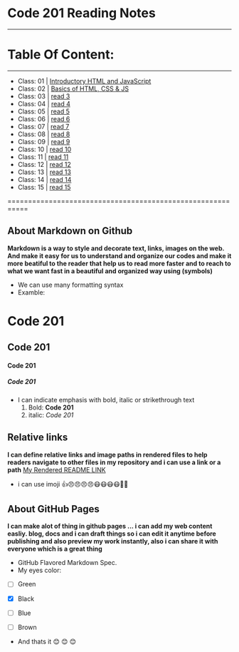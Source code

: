 # Code 201 Reading Notes
------------------------

# Table Of Content:
-------------------------
- Class: 01  | [Introductory HTML and JavaScript](https://omarxzain.github.io/reading-notes/class-01)
- Class: 02  |      [  Basics of HTML, CSS & JS  ](https://omarxzain.github.io/reading-notes/class-02)
- Class: 03  | [read 3]()
- Class: 04  | [read 4]()
- Class: 05  | [read 5]()
- Class: 06  | [read 6]()
- Class: 07  | [read 7]()
- Class: 08  | [read 8]()
- Class: 09  | [read 9]()
- Class: 10  | [read 10]()
- Class: 11  | [read 11]()
- Class: 12  | [read 12]()
- Class: 13  | [read 13]()
- Class: 14  | [read 14]()
- Class: 15  | [read 15]()




===========================================================

## About Markdown on Github
**Markdown is a way to style and decorate text, links, images on the web.
And make it easy for us to understand and organize our codes and make it more beatiful to the reader that help us to read more faster and to reach to what we want fast in a beautiful and organized way using (symbols)**

- We can use many formatting syntax
- Examble:
# Code 201 
## Code 201
#### Code 201
##### Code 201

- I can indicate emphasis with bold, italic or strikethrough text
  1. Bold:  **Code 201**
  2. italic:  *Code 201*


## Relative links
__I can define relative links and image paths in rendered files to help readers navigate to other files in my repository
and i can use a link or a path__
[My Rendered README LINK](https://github.com/omarXzain/reading-notes/blob/master/README.md)

- i can use imoji
 :+1::angry::angry::angry::angry::mask::mask::mask::mask::new_moon_with_face::cherries:
 
 ## About GitHub Pages
 **I can make alot of thing in github pages ... i can add my web content easliy.  blog, docs and i can draft things so i can edit it anytime before publishing and also preview my work instantly, also i can share it with everyone which is a great thing**
 
 - GitHub Flavored Markdown Spec.
- My eyes color:
 - [ ] Green
- [x] Black
- [ ] Blue
- [ ] Brown




- And thats it :blush: :blush: :blush:
